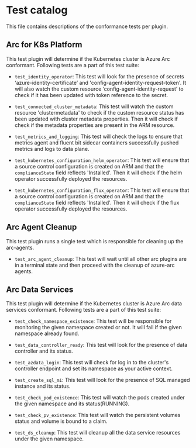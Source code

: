 # Test catalog

This file contains descriptions of the conformance tests per plugin.

## Arc for K8s Platform

This test plugin will determine if the Kubernetes cluster is Azure Arc conformant. Following tests are a part of this test suite:

- `test_identity_operator`: This test will look for the presence of secrets ‘azure-identity-certificate’ and 'config-agent-identity-request-token'. It will also watch the custom resource ‘config-agent-identity-request’ to check if it has been updated with token reference to the secret.

- `test_connected_cluster_metadata`: This test will watch the custom resource 'clustermetadata' to check if the custom resource status has been updated with cluster metadata properties. Then it will check if check if the metadata properties are present in the ARM resource.

- `test_metrics_and_logging`: This test will check the logs to ensure that metrics agent and fluent bit sidecar containers successfully pushed metrics and logs to data plane.

- `test_kubernetes_configuration_helm_operator`: This test will ensure that a source control configuration is created on ARM and that the `complianceState` field reflects 'Installed'. Then it will check if the helm operator successfully deployed the resources.

- `test_kubernetes_configuration_flux_operator`: This test will ensure that a source control configuration is created on ARM and that the `complianceState` field reflects 'Installed'. Then it will check if the flux operator successfully deployed the resources.


## Arc Agent Cleanup

This test plugin runs a single test which is responsible for cleaning up the arc-agents.

- `test_arc_agent_cleanup`: This test will wait until all other arc plugins are in a terminal state and then proceed with the cleanup of azure-arc agents.


## Arc Data Services

This test plugin will determine if the Kubernetes cluster is Azure Arc data services conformant. Following tests are a part of this test suite:

- `test_check_namespace_existence`: This test will be responsible for monitoring the given namespace created or not. It will fail if the given namespace already found.

- `test_data_controller_ready`: This test will look for the presence of data controller and its status.

- `test_azdata_login`: This test will check for log in to the cluster's controller endpoint and set its namespace as your active context.

- `test_create_sql_mi`: This test will look for the presence of SQL managed instance and its status.

- `test_check_pod_existence`: This test will watch the pods created under the given namespace and its status(RUNNING).

- `test_check_pv_existence`: This test will watch the persistent volumes status and volume is bound to a claim.

- `test_ds_cleanup`: This test will cleanup all the data service resources under the given namespace.



